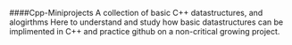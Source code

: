 ####Cpp-Miniprojects
A collection of basic C++ datastructures, and alogirthms
Here to understand and study how basic datastructures can be implimented in
C++ and practice github on a non-critical growing project.


